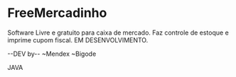 # FreeMercadinho
Software Livre e gratuito para caixa de mercado. Faz controle de estoque e imprime cupom fiscal. EM DESENVOLVIMENTO.

--DEV by--
~Mendex
~Bigode

JAVA
